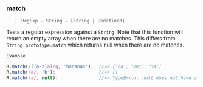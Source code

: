 ### match

> ```RegExp → String → [String | Undefined]```

Tests a regular expression against a `String`. Note that this function will return an empty array when there are no matches. This differs from `String.prototype.match` which returns null when there are no matches.

`Example`

```js
R.match(/([a-z]a)/g, 'bananas');  //=> ['ba', 'na', 'na']
R.match(/a/, 'b');                //=> []
R.match(/a/, null);               //=> TypeError: null does not have a method named "match"
```